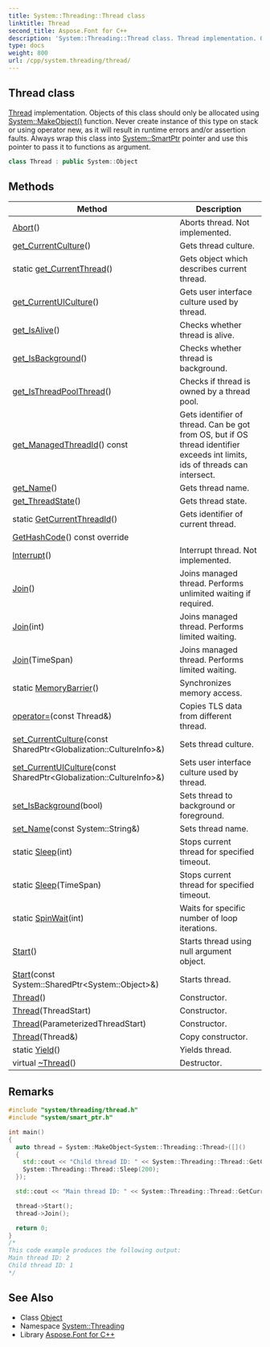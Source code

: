 ```yaml
---
title: System::Threading::Thread class
linktitle: Thread
second_title: Aspose.Font for C++
description: 'System::Threading::Thread class. Thread implementation. Objects of this class should only be allocated using System::MakeObject() function. Never create instance of this type on stack or using operator new, as it will result in runtime errors and/or assertion faults. Always wrap this class into System::SmartPtr pointer and use this pointer to pass it to functions as argument in C++.'
type: docs
weight: 800
url: /cpp/system.threading/thread/
---
```

## Thread class


[Thread](./) implementation. Objects of this class should only be allocated using [System::MakeObject()](../../system/makeobject/) function. Never create instance of this type on stack or using operator new, as it will result in runtime errors and/or assertion faults. Always wrap this class into [System::SmartPtr](../../system/smartptr/) pointer and use this pointer to pass it to functions as argument.

```cpp
class Thread : public System::Object
```

## Methods

| Method | Description |
| --- | --- |
| [Abort](./abort/)() | Aborts thread. Not implemented. |
| [get_CurrentCulture](./get_currentculture/)() | Gets thread culture. |
| static [get_CurrentThread](./get_currentthread/)() | Gets object which describes current thread. |
| [get_CurrentUICulture](./get_currentuiculture/)() | Gets user interface culture used by thread. |
| [get_IsAlive](./get_isalive/)() | Checks whether thread is alive. |
| [get_IsBackground](./get_isbackground/)() | Checks whether thread is background. |
| [get_IsThreadPoolThread](./get_isthreadpoolthread/)() | Checks if thread is owned by a thread pool. |
| [get_ManagedThreadId](./get_managedthreadid/)() const | Gets identifier of thread. Can be got from OS, but if OS thread identifier exceeds int limits, ids of threads can intersect. |
| [get_Name](./get_name/)() | Gets thread name. |
| [get_ThreadState](./get_threadstate/)() | Gets thread state. |
| static [GetCurrentThreadId](./getcurrentthreadid/)() | Gets identifier of current thread. |
| [GetHashCode](./gethashcode/)() const override |  |
| [Interrupt](./interrupt/)() | Interrupt thread. Not implemented. |
| [Join](./join/)() | Joins managed thread. Performs unlimited waiting if required. |
| [Join](./join/)(int) | Joins managed thread. Performs limited waiting. |
| [Join](./join/)(TimeSpan) | Joins managed thread. Performs limited waiting. |
| static [MemoryBarrier](./memorybarrier/)() | Synchronizes memory access. |
| [operator=](./operator=/)(const Thread\&) | Copies TLS data from different thread. |
| [set_CurrentCulture](./set_currentculture/)(const SharedPtr\<Globalization::CultureInfo\>\&) | Sets thread culture. |
| [set_CurrentUICulture](./set_currentuiculture/)(const SharedPtr\<Globalization::CultureInfo\>\&) | Sets user interface culture used by thread. |
| [set_IsBackground](./set_isbackground/)(bool) | Sets thread to background or foreground. |
| [set_Name](./set_name/)(const System::String\&) | Sets thread name. |
| static [Sleep](./sleep/)(int) | Stops current thread for specified timeout. |
| static [Sleep](./sleep/)(TimeSpan) | Stops current thread for specified timeout. |
| static [SpinWait](./spinwait/)(int) | Waits for specific number of loop iterations. |
| [Start](./start/)() | Starts thread using null argument object. |
| [Start](./start/)(const System::SharedPtr\<System::Object\>\&) | Starts thread. |
| [Thread](./thread/)() | Constructor. |
| [Thread](./thread/)(ThreadStart) | Constructor. |
| [Thread](./thread/)(ParameterizedThreadStart) | Constructor. |
| [Thread](./thread/)(Thread\&) | Copy constructor. |
| static [Yield](./yield/)() | Yields thread. |
| virtual [~Thread](./~thread/)() | Destructor. |
## Remarks



```cpp
#include "system/threading/thread.h"
#include "system/smart_ptr.h"

int main()
{
  auto thread = System::MakeObject<System::Threading::Thread>([]()
  {
    std::cout << "Child thread ID: " << System::Threading::Thread::GetCurrentThreadId() << std::endl;
    System::Threading::Thread::Sleep(200);
  });

  std::cout << "Main thread ID: " << System::Threading::Thread::GetCurrentThreadId() << std::endl;

  thread->Start();
  thread->Join();

  return 0;
}
/*
This code example produces the following output:
Main thread ID: 2
Child thread ID: 1
*/
```

## See Also

* Class [Object](../../system/object/)
* Namespace [System::Threading](../)
* Library [Aspose.Font for C++](../../)
